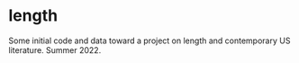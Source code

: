 # length
Some initial code and data toward a project on length and contemporary US literature. Summer 2022.

